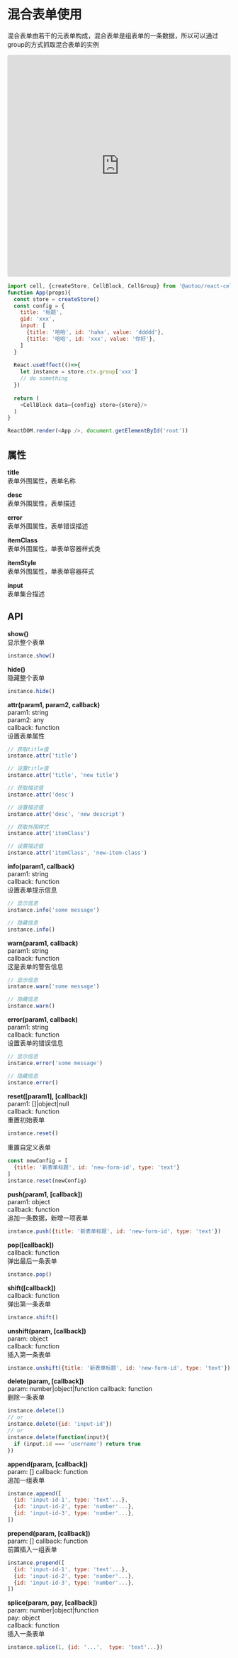 # 混合表单使用

混合表单由若干的元表单构成，混合表单是组表单的一条数据，所以可以通过group的方式抓取混合表单的实例

<iframe src="https://codesandbox.io/embed/cell-mix-input-qcbpc?fontsize=14&hidenavigation=1&theme=dark"
     style="width:100%; height:500px; border:0; border-radius: 4px; overflow:hidden;"
     title="cell-mix-input"
     allow="accelerometer; ambient-light-sensor; camera; encrypted-media; geolocation; gyroscope; hid; microphone; midi; payment; usb; vr; xr-spatial-tracking"
     sandbox="allow-forms allow-modals allow-popups allow-presentation allow-same-origin allow-scripts"
   ></iframe>

```js
import cell, {createStore, CellBlock, CellGroup} from '@aotoo/react-cell'
function App(props){
  const store = createStore()
  const config = {
    title: '标题',
    gid: 'xxx',
    input: [
      {title: '哈哈', id: 'haha', value: 'ddddd'},
      {title: '哈哈', id: 'xxx', value: '你好'},
    ]
  }
  
  React.useEffect(()=>{
    let instance = store.ctx.group['xxx']
    // do something
  })
  
  return (
    <CellBlock data={config} store={store}/>
  )
}

ReactDOM.render(<App />, document.getElementById('root'))
```

## 属性

**title**  
表单外围属性，表单名称  

**desc**  
表单外围属性，表单描述

**error**  
表单外围属性，表单错误描述

**itemClass**  
表单外围属性，单表单容器样式类

**itemStyle**  
表单外围属性，单表单容器样式

**input**  
表单集合描述  

## API

**show()**  
显示整个表单  

```js
instance.show()
```

**hide()**  
隐藏整个表单

```js
instance.hide()
```

**attr(param1, param2, callback)**  
param1: string  
param2: any  
callback: function  
设置表单属性

```js
// 获取title值
instance.attr('title')

// 设置title值
instance.attr('title', 'new title')

// 获取描述值
instance.attr('desc')

// 设置描述值
instance.attr('desc', 'new descript')

// 获取外围样式
instance.attr('itemClass')

// 设置描述值
instance.attr('itemClass', 'new-item-class')
```

**info(param1, callback)**  
param1: string  
callback: function  
设置表单提示信息

```js
// 显示信息
instance.info('some message')

// 隐藏信息
instance.info()
```

**warn(param1, callback)**  
param1: string  
callback: function  
这是表单的警告信息  

```js
// 显示信息
instance.warn('some message')

// 隐藏信息
instance.warn()
```

**error(param1, callback)**  
param1: string  
callback: function  
设置表单的错误信息  

```js
// 显示信息
instance.error('some message')

// 隐藏信息
instance.error()
```

**reset([param1], [callback])**  
param1: []|object|null  
callback: function  
重置初始表单  

```js
instance.reset()
```

重置自定义表单  

```js
const newConfig = [
  {title: '新表单标题', id: 'new-form-id', type: 'text'}
]
instance.reset(newConfig)
```

**push(param1, [callback])**  
param1: object  
callback: function  
追加一条数据，新增一项表单  

```js
instance.push({title: '新表单标题', id: 'new-form-id', type: 'text'})
```

**pop([callback])**  
callback: function  
弹出最后一条表单

```js
instance.pop()
```

**shift([callback])**  
callback: function  
弹出第一条表单

```js
instance.shift()
```

**unshift(param, [callback])**  
param: object  
callback: function  
插入第一条表单

```js
instance.unshift({title: '新表单标题', id: 'new-form-id', type: 'text'})
```

**delete(param, [callback])**  
param: number|object|function
callback: function  
删除一条表单

```js
instance.delete(1)
// or
instance.delete({id: 'input-id'})
// or
instance.delete(function(input){
  if (input.id === 'username') return true
})
```

**append(param, [callback])**  
param: []
callback: function  
追加一组表单  

```js
instance.append([
  {id: 'input-id-1', type: 'text'...},
  {id: 'input-id-2', type: 'number'...},
  {id: 'input-id-3', type: 'number'...},
])
```

**prepend(param, [callback])**  
param: []
callback: function  
前置插入一组表单  

```js
instance.prepend([
  {id: 'input-id-1', type: 'text'...},
  {id: 'input-id-2', type: 'number'...},
  {id: 'input-id-3', type: 'number'...},
])
```

**splice(param, pay, [callback])**  
param: number|object|function  
pay: object  
callback: function  
插入一条表单

```js
instance.splice(1, {id: '...',  type: 'text'...})
```
